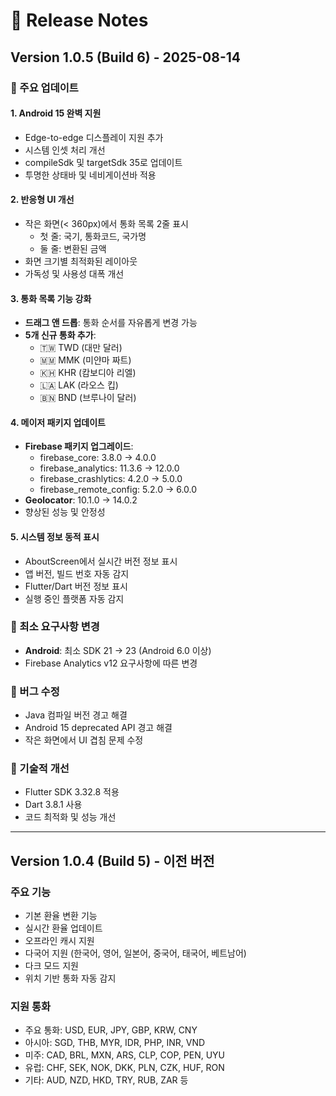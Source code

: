 # 📝 Release Notes

## Version 1.0.5 (Build 6) - 2025-08-14

### 🎯 주요 업데이트

#### 1. **Android 15 완벽 지원**
- Edge-to-edge 디스플레이 지원 추가
- 시스템 인셋 처리 개선
- compileSdk 및 targetSdk 35로 업데이트
- 투명한 상태바 및 네비게이션바 적용

#### 2. **반응형 UI 개선**
- 작은 화면(< 360px)에서 통화 목록 2줄 표시
  - 첫 줄: 국기, 통화코드, 국가명
  - 둘 줄: 변환된 금액
- 화면 크기별 최적화된 레이아웃
- 가독성 및 사용성 대폭 개선

#### 3. **통화 목록 기능 강화**
- **드래그 앤 드롭**: 통화 순서를 자유롭게 변경 가능
- **5개 신규 통화 추가**:
  - 🇹🇼 TWD (대만 달러)
  - 🇲🇲 MMK (미얀마 짜트)
  - 🇰🇭 KHR (캄보디아 리엘)
  - 🇱🇦 LAK (라오스 킵)
  - 🇧🇳 BND (브루나이 달러)

#### 4. **메이저 패키지 업데이트**
- **Firebase 패키지 업그레이드**:
  - firebase_core: 3.8.0 → 4.0.0
  - firebase_analytics: 11.3.6 → 12.0.0
  - firebase_crashlytics: 4.2.0 → 5.0.0
  - firebase_remote_config: 5.2.0 → 6.0.0
- **Geolocator**: 10.1.0 → 14.0.2
- 향상된 성능 및 안정성

#### 5. **시스템 정보 동적 표시**
- AboutScreen에서 실시간 버전 정보 표시
- 앱 버전, 빌드 번호 자동 감지
- Flutter/Dart 버전 정보 표시
- 실행 중인 플랫폼 자동 감지

### 📱 최소 요구사항 변경
- **Android**: 최소 SDK 21 → 23 (Android 6.0 이상)
- Firebase Analytics v12 요구사항에 따른 변경

### 🐛 버그 수정
- Java 컴파일 버전 경고 해결
- Android 15 deprecated API 경고 해결
- 작은 화면에서 UI 겹침 문제 수정

### 🔧 기술적 개선
- Flutter SDK 3.32.8 적용
- Dart 3.8.1 사용
- 코드 최적화 및 성능 개선

---

## Version 1.0.4 (Build 5) - 이전 버전

### 주요 기능
- 기본 환율 변환 기능
- 실시간 환율 업데이트
- 오프라인 캐시 지원
- 다국어 지원 (한국어, 영어, 일본어, 중국어, 태국어, 베트남어)
- 다크 모드 지원
- 위치 기반 통화 자동 감지

### 지원 통화
- 주요 통화: USD, EUR, JPY, GBP, KRW, CNY
- 아시아: SGD, THB, MYR, IDR, PHP, INR, VND
- 미주: CAD, BRL, MXN, ARS, CLP, COP, PEN, UYU
- 유럽: CHF, SEK, NOK, DKK, PLN, CZK, HUF, RON
- 기타: AUD, NZD, HKD, TRY, RUB, ZAR 등